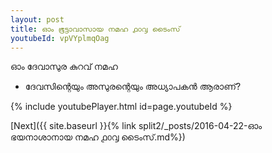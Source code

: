 ```yaml
---
layout: post
title: ഓം ഭൂട്ടാവാസായ നമഹ ൧൦൮ ടൈംസ്
youtubeId: vpVYplmqOag
---
```

 
 
 ഓം ദേവാസുര കുറവ് നമഹ 
 
 -  ദേവസിന്റെയും അസുരന്റെയും അധ്യാപകൻ ആരാണ്? 
 
  
 
  
 
 
 
 
 
 


{% include youtubePlayer.html id=page.youtubeId %}
 
[Next]({{ site.baseurl }}{% link  split2/_posts/2016-04-22-ഓം ഭയനാശാനായ നമഹ ൧൦൮ ടൈംസ്.md%})
 
